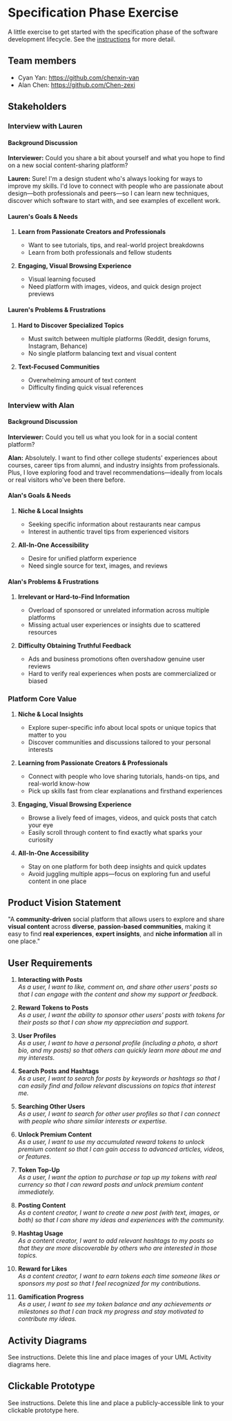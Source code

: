 # Specification Phase Exercise

A little exercise to get started with the specification phase of the software development lifecycle. See the [instructions](instructions.md) for more detail.

## Team members

- Cyan Yan: <https://github.com/chenxin-yan>
- Alan Chen: <https://github.com/Chen-zexi>

## Stakeholders

### Interview with Lauren

#### Background Discussion
**Interviewer:** Could you share a bit about yourself and what you hope to find on a new social content-sharing platform?

**Lauren:** Sure! I'm a design student who's always looking for ways to improve my skills. I'd love to connect with people who are passionate about design—both professionals and peers—so I can learn new techniques, discover which software to start with, and see examples of excellent work.

#### Lauren's Goals & Needs

1. **Learn from Passionate Creators and Professionals**
   - Want to see tutorials, tips, and real-world project breakdowns
   - Learn from both professionals and fellow students

2. **Engaging, Visual Browsing Experience**
   - Visual learning focused
   - Need platform with images, videos, and quick design project previews

#### Lauren's Problems & Frustrations

1. **Hard to Discover Specialized Topics**
   - Must switch between multiple platforms (Reddit, design forums, Instagram, Behance)
   - No single platform balancing text and visual content

2. **Text-Focused Communities**
   - Overwhelming amount of text content
   - Difficulty finding quick visual references

### Interview with Alan

#### Background Discussion
**Interviewer:** Could you tell us what you look for in a social content platform?

**Alan:** Absolutely. I want to find other college students' experiences about courses, career tips from alumni, and industry insights from professionals. Plus, I love exploring food and travel recommendations—ideally from locals or real visitors who've been there before.

#### Alan's Goals & Needs

1. **Niche & Local Insights**
   - Seeking specific information about restaurants near campus
   - Interest in authentic travel tips from experienced visitors

2. **All-In-One Accessibility**
   - Desire for unified platform experience
   - Need single source for text, images, and reviews

#### Alan's Problems & Frustrations

1. **Irrelevant or Hard-to-Find Information**
   - Overload of sponsored or unrelated information across multiple platforms
   - Missing actual user experiences or insights due to scattered resources

2. **Difficulty Obtaining Truthful Feedback**
   - Ads and business promotions often overshadow genuine user reviews
   - Hard to verify real experiences when posts are commercialized or biased

### Platform Core Value

1. **Niche & Local Insights**  
   - Explore super-specific info about local spots or unique topics that matter to you  
   - Discover communities and discussions tailored to your personal interests  

2. **Learning from Passionate Creators & Professionals**  
   - Connect with people who love sharing tutorials, hands-on tips, and real-world know-how  
   - Pick up skills fast from clear explanations and firsthand experiences  

3. **Engaging, Visual Browsing Experience**  
   - Browse a lively feed of images, videos, and quick posts that catch your eye  
   - Easily scroll through content to find exactly what sparks your curiosity  

4. **All-In-One Accessibility**  
   - Stay on one platform for both deep insights and quick updates  
   - Avoid juggling multiple apps—focus on exploring fun and useful content in one place

## Product Vision Statement

"A **community-driven** social platform that allows users to explore and share **visual content** across **diverse**, **passion-based communities**, making it easy to find **real experiences**, **expert insights**, and **niche information** all in one place."

## User Requirements

1. **Interacting with Posts**  
   _As a user, I want to like, comment on, and share other users' posts so that I can engage with the content and show my support or feedback._

2. **Reward Tokens to Posts**  
   _As a user, I want the ability to sponsor other users' posts with tokens for their posts so that I can show my appreciation and support._

3. **User Profiles**  
   _As a user, I want to have a personal profile (including a photo, a short bio, and my posts) so that others can quickly learn more about me and my interests._

4. **Search Posts and Hashtags**  
   _As a user, I want to search for posts by keywords or hashtags so that I can easily find and follow relevant discussions on topics that interest me._

5. **Searching Other Users**  
   _As a user, I want to search for other user profiles so that I can connect with people who share similar interests or expertise._

6. **Unlock Premium Content**  
   _As a user, I want to use my accumulated reward tokens to unlock premium content so that I can gain access to advanced articles, videos, or features._

7. **Token Top-Up**  
   _As a user, I want the option to purchase or top up my tokens with real currency so that I can reward posts and unlock premium content immediately._

8. **Posting Content**  
   _As a content creator, I want to create a new post (with text, images, or both) so that I can share my ideas and experiences with the community._

9. **Hashtag Usage**  
   _As a content creator, I want to add relevant hashtags to my posts so that they are more discoverable by others who are interested in those topics._

10. **Reward for Likes**  
    _As a content creator, I want to earn tokens each time someone likes or sponsors my post so that I feel recognized for my contributions._

11. **Gamification Progress**  
    _As a user, I want to see my token balance and any achievements or milestones so that I can track my progress and stay motivated to contribute my ideas._

## Activity Diagrams

See instructions. Delete this line and place images of your UML Activity diagrams here.

## Clickable Prototype

See instructions. Delete this line and place a publicly-accessible link to your clickable prototype here.
